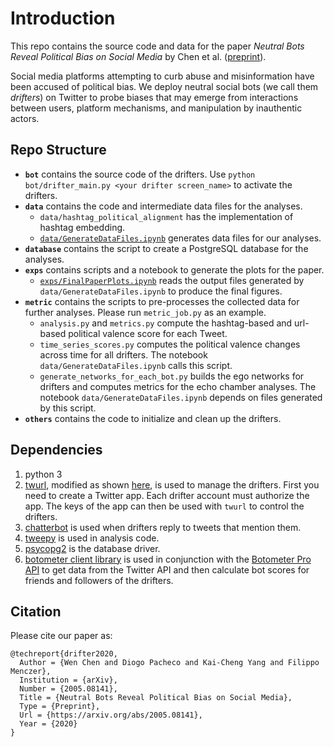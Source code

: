 # Introduction

This repo contains the source code and data for the paper *Neutral Bots Reveal Political Bias on Social Media* by Chen et al. ([preprint](https://arxiv.org/abs/2005.08141)).

Social media platforms attempting to curb abuse and misinformation have been accused of political bias. We deploy neutral social bots (we call them *drifters*) on Twitter to probe biases that may emerge from interactions between users, platform mechanisms, and manipulation by inauthentic actors. 

## Repo Structure

+ **`bot`** contains the source code of the drifters. Use `python bot/drifter_main.py <your drifter screen_name>` to activate the drifters.
+ **`data`** contains the code and intermediate data files for the analyses.
  + `data/hashtag_political_alignment` has the implementation of hashtag embedding.
  + [`data/GenerateDataFiles.ipynb`](/data/GenerateDataFiles.ipynb) generates data files for our analyses.
+ **`database`** contains the script to create a PostgreSQL database for the analyses.
+ **`exps`** contains scripts and a notebook to generate the plots for the paper.
    + [`exps/FinalPaperPlots.ipynb`](/exps/FinalPaperPlots.ipynb) reads the output files generated by `data/GenerateDataFiles.ipynb` to produce the final figures.
+ **`metric`** contains the scripts to pre-processes the collected data for further analyses. Please run `metric_job.py` as an example. 
    + `analysis.py` and `metrics.py` compute the hashtag-based and url-based political valence score for each Tweet.
    + `time_series_scores.py` computes the political valence changes across time for all drifters. The notebook `data/GenerateDataFiles.ipynb` calls this script.
    + `generate_networks_for_each_bot.py` builds the ego networks for drifters and computes metrics for the echo chamber analyses. The notebook `data/GenerateDataFiles.ipynb` depends on files generated by this script.
+ **`others`** contains the code to initialize and clean up  the drifters.

## Dependencies

1. python 3
2. [twurl](https://github.com/twitter/twurl), modified as shown [here](https://github.com/twitter/twurl/issues/10), is used to manage the drifters. First you need to create a Twitter app. Each drifter account must authorize the app. The keys of the app can then be used with  `twurl` to control the drifters. 
3. [chatterbot](https://chatterbot.readthedocs.io/en/stable/) is used when drifters reply to tweets that mention them.
4. [tweepy](https://www.tweepy.org/) is used in analysis code.
5. [psycopg2](https://pypi.org/project/psycopg2/) is the database driver.
6. [botometer client library](https://github.com/IUNetSci/botometer-python) is used in conjunction with the [Botometer Pro API](https://botometer.iuni.iu.edu/#!/api) to get data from the Twitter API and then calculate bot scores for friends and followers of the drifters.

## Citation

Please cite our paper as:

```
@techreport{drifter2020,
  Author = {Wen Chen and Diogo Pacheco and Kai-Cheng Yang and Filippo Menczer},
  Institution = {arXiv},
  Number = {2005.08141},
  Title = {Neutral Bots Reveal Political Bias on Social Media},
  Type = {Preprint},
  Url = {https://arxiv.org/abs/2005.08141},
  Year = {2020}
}
```
